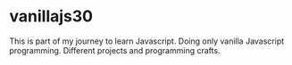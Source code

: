 # vanillajs30

This is part of my journey to learn Javascript.
Doing only vanilla Javascript programming.
Different projects and programming crafts.
